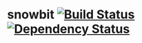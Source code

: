 # snowbit [![Build Status](https://travis-ci.org/snowbit/snowbit.svg?branch=master)](https://travis-ci.org/snowbit/snowbit) [![Dependency Status](https://david-dm.org/snowbit/snowbit.svg)](https://david-dm.org/snowbit/snowbit) 
